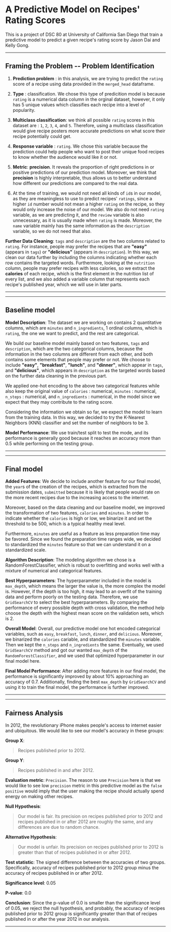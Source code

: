 # A Predictive Model on Recipes' Rating Scores
This is a project of DSC 80 at University of California San Diego that train a predictive model to predict a given recipe's rating score by Jason Dai and Kelly Gong.

---
## Framing the Problem -- Problem Identification

1. **Prediction problem** : in this analysis, we are trying to predict the `rating` score of a recipe using data provided in the `merged_head` dataframe. 

2. **Type** : classification. We chose this type of predicition model is because `rating` is a numerical data column in the orginal dataset, however, it only has 5 unique values which classifies each recipe into a level of popularity.

3. **Multiclass classification**: we think all possible `rating` scores in this dataset are : `1`, `2`, `3`, `4`, and `5`. Therefore, using a multiclass classification would give recipe posters more accurate predictions on what score their recipe potentially could get.

4. **Response variable** : `rating`. We chose this variable because the prediction could help people who want to post their unique food recipes to know whether the audience would like it or not.

5. **Metric**: **precision**. It reveals the proportion of right predictions in or positive predictions of our prediction model. Moreover, we think that **precision** is highly interpretable, thus allows us to better understand how different our predictions are compared to the real data.

6. At the time of training, we would not need all kinds of `id`s in our model, as they are meaningless to use to predict recipes' `ratings`, since a higher `id` number would not mean a higher `rating` on the recipe, so they would only increase the noise of our model. We also do not need `rating` variable, as we are predicting it, and the `review` variable is also unnecessary, as it is usually made when `rating` is made. Moreover, the `name` variable mainly has the same information as the `description` variable, so we do not need that also.

**Further Data Cleaning**: 
`tags` and `description` are the two columns related to `rating`. For instance, people may prefer the recipes that are **"easy"** (appears in `tags`) or **"delicious"** (appears in `description`). In this way, we clean our data further by including the columns indicating whether each row contains the targeted words. Furthermore, looking at the `nutrition` column, people may prefer recipes with less calories, so we extract the **calories** of each recipe, which is the first element in the nutrition list of every list, and we also added a variable column that represents each recipe's published year, which we will use in later parts.

---

---
## Baseline model

**Model Description**: The dataset we are working on contains 2 quantitative columns, which are `minutes` and `n_ingredients`, 1 ordinal columns, which is `rating`, the one we want to predict, and the rest are categorical. 

We build our baseline model mainly based on two features, `tags` and `description`, which are the two categorical columns, because the information in the two columns are different from each other, and both contains some elements that people may prefer or not. We choose to include **"easy"**, **"breakfast"**, **"lunch"**, and **"dinner"**, which appear in `tags`, and **"delicious"**, which appears in `description` as the targeted words based on the further data cleaning in the previous part. 

We applied one-hot encoding to the above two categorical features while also keep the original value of `calories` : numerical, `minutes` : numerical, `n_steps` : numerical, and `n_ingredients` : numerical, in the model since we expect that they may contribute to the rating score.

Considering the information we obtain so far, we expect the model to learn from the training data. In this way, we decided to try the K-Nearest Neighbors (KNN) classifier and set the number of neighbors to be 3.

**Model Performance**: We use train/test split to test the mode, and its performance is generally good because it reaches an accuracy more than 0.5 while performing on the testing group.

---

---
## Final model

**Added Features**: We decide to include another feature for our final model, the `year`s of the creation of the recipes, which is extracted from the submission dates, `submitted` because it is likely that people would rate on the more recent recipes due to the increasing access to the internet.

Moreover, based on the data cleaning and our baseline model, we improved the transformation of two features, `calories` and `minutes`. In order to indicate whether the `calories` is high or low, we binarize it and set the threshold to be 500, which is a typical healthy meal level.

Furthermore, `minutes` are useful as a feature as less preparation time may be favored. Since we found the preparation time ranges wide, we decided to standardized the `minutes` feature so that we can understand it on a standardized scale. 

**Algorithm Description**: The modeling algorithm we chose is a RandomForestClassifier, which is robust to overfitting and works well with a mixture of numerical and categorical features. 

**Best Hyperparameters**: The hyperparameter included in the model is `max_depth`, which means the larger the value is, the more complex the model is. However, if the depth is too high, it may lead to an overfit of the training data and perform poorly on the testing data. Therefore, we use `GridSearchCV` to select the best hyperparameters. By comparing the performance of every possible depth with cross validation, the method help choose the depth with the highest mean score on the validation sets, which is 2.

**Overall Model**: Overall, our predictive model one hot encoded categorical variables, such as `easy`, `breakfast`, `lunch`, `dinner`, and `delicious`. Moreover, we binarized the `calories` cariable, and standardized the `minutes` variable. Then we kept the `n_steps` and `n_ingredients` the same. Eventually, we used `GridSearchCV` method and got our wanted `max_depth` of the `RandomForestClassifier`, and we used that optimized hyperparameter in our final model here.

**Final Model Performance**: After adding more features in our final model, the performance is significantly improved by about 10% approaching an accuracy of 0.7. Additionally, finding the best `max_depth` by `GridSearchCV` and using it to train the final model, the performance is further improved.

---

---
## Fairness Analysis

In 2012, the revolutionary iPhone makes people's access to internet easier and ubiquitous. We would like to see our model's accuracy in these groups:

**Group X**:
> Recipes published prior to 2012.

**Group Y**:
> Recipes published in and after 2012.

**Evaluation metric**: `Precision`. The reason to use `Precision` here is that we would like to see low `precision` metric in this predictive model as the `false positive` would imply that the user making the recipe should actually spend energy on making other recipes.

**Null Hypothesis**: 
> Our model is fair. Its precision on recipes published prior to 2012 and recipes published in or after 2012 are roughly the same, and any differences are due to random chance.

**Alternative Hypothesis**: 
> Our model is unfair. Its precision on recipes published prior to 2012 is greater than that of recipes published in or after 2012.

**Test statistic**: The signed difference between the accuracies of two groups. Specifically, accuracy of recipes published prior to 2012 group minus the accuracy of recipes published in or after 2012.

**Significance level**: 0.05

**P-value**: 0.0

**Conclusion**: Since the p-value of 0.0 is smaller than the significance level of 0.05, we reject the null hypothesis, and probably, the accuracy of recipes published prior to 2012 group is significantly greater than that of recipes published in or after the year 2012 in our analysis.

---
